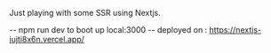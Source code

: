 Just playing with some SSR using Nextjs. 

-- npm run dev to boot up local:3000
-- deployed on : https://nextjs-iujti8x6n.vercel.app/